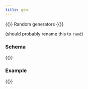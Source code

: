 ```yaml
---
title: gen
---
```


{{<lead>}}
Random generators
{{</lead>}}

(should probably rename this to `rand`)

### Schema

{{<codePane title="github.com/hofstadter.io/hof/flow/tasks/gen" file="code/hof-schemas/flow/tasks/gen/schema.html">}}

### Example

{{<codePane title="random example" file="code/flow/examples/tasks/gen/rand.txt" lang="txt">}}

